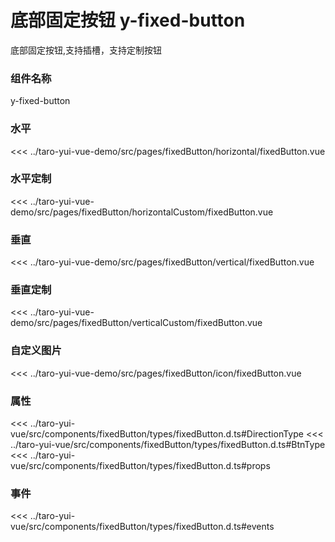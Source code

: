 # 底部固定按钮 y-fixed-button

底部固定按钮,支持插槽，支持定制按钮

### 组件名称

y-fixed-button

### 水平

<ClientOnly>
  <demo-block url="/pages/fixedButton/horizontal/fixedButton">
<<< ../taro-yui-vue-demo/src/pages/fixedButton/horizontal/fixedButton.vue
  </demo-block>
</ClientOnly>

### 水平定制

<ClientOnly>
  <demo-block url="/pages/fixedButton/horizontalCustom/fixedButton">
<<< ../taro-yui-vue-demo/src/pages/fixedButton/horizontalCustom/fixedButton.vue
  </demo-block>
</ClientOnly>

### 垂直

<ClientOnly>
  <demo-block url="/pages/fixedButton/vertical/fixedButton">
<<< ../taro-yui-vue-demo/src/pages/fixedButton/vertical/fixedButton.vue
  </demo-block>
</ClientOnly>

### 垂直定制

<ClientOnly>
  <demo-block url="/pages/fixedButton/verticalCustom/fixedButton">
<<< ../taro-yui-vue-demo/src/pages/fixedButton/verticalCustom/fixedButton.vue
  </demo-block>
</ClientOnly>

### 自定义图片

<ClientOnly>
  <demo-block url="/pages/fixedButton/icon/fixedButton">
<<< ../taro-yui-vue-demo/src/pages/fixedButton/icon/fixedButton.vue
  </demo-block>
</ClientOnly>

### 属性

<<< ../taro-yui-vue/src/components/fixedButton/types/fixedButton.d.ts#DirectionType
<<< ../taro-yui-vue/src/components/fixedButton/types/fixedButton.d.ts#BtnType
<<< ../taro-yui-vue/src/components/fixedButton/types/fixedButton.d.ts#props

### 事件

<<< ../taro-yui-vue/src/components/fixedButton/types/fixedButton.d.ts#events
